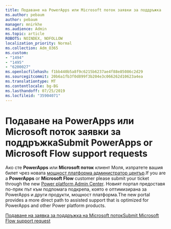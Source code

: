 ```yaml
---
title: Подаване на PowerApps или Microsoft поток заявки за поддръжка
ms.author: pebaum
author: pebaum
manager: mnirkhe
ms.audience: Admin
ms.topic: article
ROBOTS: NOINDEX, NOFOLLOW
localization_priority: Normal
ms.collection: Adm_O365
ms.custom:
- "1494"
- "1495"
- "6200027"
ms.openlocfilehash: f1bb440b5a8f9c6215b6237ae4f88e85086c2d29
ms.sourcegitcommit: 20b6a1fb3f0d899f3b204e3c066262d10623a4ea
ms.translationtype: MT
ms.contentlocale: bg-BG
ms.lasthandoff: 07/25/2019
ms.locfileid: "35904071"
---
```

# <a name="submit-powerapps-or-microsoft-flow-support-requests"></a><span data-ttu-id="6d9e7-102">Подаване на PowerApps или Microsoft поток заявки за поддръжка</span><span class="sxs-lookup"><span data-stu-id="6d9e7-102">Submit PowerApps or Microsoft Flow support requests</span></span>

<span data-ttu-id="6d9e7-103">Ако сте **PowerApps** или **Microsoft поток** клиент Моля, изпратете вашия билет чрез новата [мощност платформа администратор център](https://admin.powerplatform.microsoft.com/support?newTicket&product=15819).</span><span class="sxs-lookup"><span data-stu-id="6d9e7-103">If you are a **PowerApps** or **Microsoft Flow** customer please submit your ticket through the new [Power platform Admin Center](https://admin.powerplatform.microsoft.com/support?newTicket&product=15819).</span></span> <span data-ttu-id="6d9e7-104">Новият портал предоставя по-пряк път към подпомага подкрепа, която е оптимизирана за PowerApps и други продукти, мощност платформа.</span><span class="sxs-lookup"><span data-stu-id="6d9e7-104">The new portal provides a more direct path to assisted support that is optimized for PowerApps and other Power platform products.</span></span>

[<span data-ttu-id="6d9e7-105">Подаване на заявка за поддръжка на Microsoft поток</span><span class="sxs-lookup"><span data-stu-id="6d9e7-105">Submit Microsoft Flow support request</span></span>](https://admin.powerplatform.microsoft.com/support?newTicket&product=Flow)